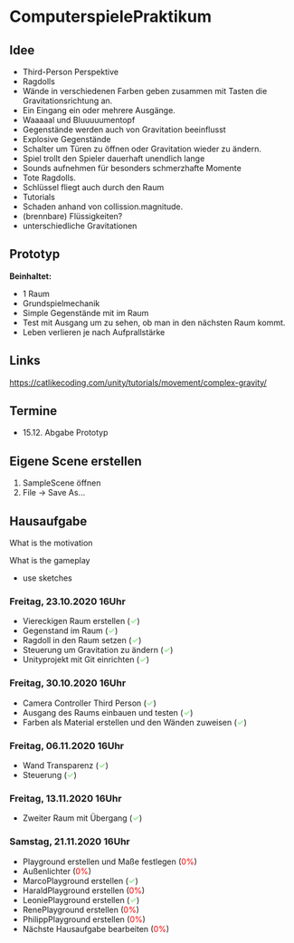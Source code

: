 # ComputerspielePraktikum

## Idee

- Third-Person Perspektive
- Ragdolls
- Wände in verschiedenen Farben geben zusammen mit Tasten die Gravitationsrichtung an.
- Ein Eingang ein oder mehrere Ausgänge.
- Waaaaal und Bluuuuumentopf
- Gegenstände werden auch von Gravitation beeinflusst
- Explosive Gegenstände
- Schalter um Türen zu öffnen oder Gravitation wieder zu ändern.
- Spiel trollt den Spieler dauerhaft unendlich lange
- Sounds aufnehmen für besonders schmerzhafte Momente
- Tote Ragdolls.
- Schlüssel fliegt auch durch den Raum
- Tutorials
- Schaden anhand von collission.magnitude.
- (brennbare) Flüssigkeiten?
- unterschiedliche Gravitationen

## Prototyp

**Beinhaltet:**
- 1 Raum
- Grundspielmechanik
- Simple Gegenstände mit im Raum
- Test mit Ausgang um zu sehen, ob man in den nächsten Raum kommt.
- Leben verlieren je nach Aufprallstärke

## Links
https://catlikecoding.com/unity/tutorials/movement/complex-gravity/

## Termine

- 15.12. Abgabe Prototyp

## Eigene Scene erstellen
1. SampleScene öffnen
2. File -> Save As...

## Hausaufgabe

What is the motivation

What is the gameplay

- use sketches

### Freitag, 23.10.2020 16Uhr
* Viereckigen Raum erstellen (<font color="lightgreen">**✓**</font>)
* Gegenstand im Raum (<font color="lightgreen">**✓**</font>)
* Ragdoll in den Raum setzen (<font color="lightgreen">**✓**</font>)
* Steuerung um Gravitation zu ändern (<font color="lightgreen">**✓**</font>)
* Unityprojekt mit Git einrichten (<font color="lightgreen">**✓**</font>)

### Freitag, 30.10.2020 16Uhr
* Camera Controller Third Person (<font color="lightgreen">**✓**</font>)
* Ausgang des Raums einbauen und testen (<font color="lightgreen">**✓**</font>)
* Farben als Material erstellen und den Wänden zuweisen (<font color="lightgreen">**✓**</font>)

### Freitag, 06.11.2020 16Uhr
* Wand Transparenz (<font color="lightgreen">**✓**</font>)
* Steuerung (<font color="lightgreen">**✓**</font>)

### Freitag, 13.11.2020 16Uhr
* Zweiter Raum mit Übergang (<font color="lightgreen">**✓**</font>)

### Samstag, 21.11.2020 16Uhr
* Playground erstellen und Maße festlegen (<font color="red">0%</font>)
* Außenlichter (<font color="red">0%</font>)
* MarcoPlayground erstellen (<font color="lightgreen">**✓**</font>)
* HaraldPlayground erstellen (<font color="red">0%</font>)
* LeoniePlayground erstellen (<font color="lightgreen">**✓**</font>)
* RenePlayground erstellen (<font color="red">0%</font>)
* PhilippPlayground erstellen (<font color="red">0%</font>)
* Nächste Hausaufgabe bearbeiten (<font color="red">0%</font>)
